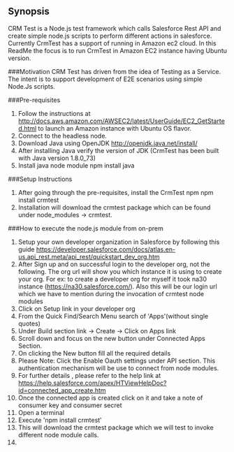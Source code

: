 ## Synopsis
CRM Test is a Node.js test framework which calls Salesforce Rest API and create simple node.js scripts to perform different actions in salesforce. Currently CrmTest has a support of running in Amazon ec2 cloud. In this ReadMe the focus is to run CrmTest in Amazon EC2 instance having Ubuntu version.

###Motivation
CRM Test has driven from the idea of Testing as a Service. The intent is to support development of E2E scenarios using simple Node.Js scripts. 

###Pre-requisites
1. Follow the instructions at http://docs.aws.amazon.com/AWSEC2/latest/UserGuide/EC2_GetStarted.html to launch an Amazon instance with Ubuntu OS flavor.
2. Connect to the headless node.
3. Download Java using OpenJDK http://openjdk.java.net/install/
4. After installing Java verify the version of JDK (CrmTest has been built with Java version 1.8.0_73)
5. Install java node module
    npm install java

###Setup Instructions
1. After going through the pre-requisites, install the CrmTest npm
    npm install crmtest
2. Installation will download the crmtest package which can be found under node_modules -> crmtest.

###How to execute the node.js module from on-prem
1. Setup your own developer organization in Salesforce by following this guide https://developer.salesforce.com/docs/atlas.en-us.api_rest.meta/api_rest/quickstart_dev_org.htm
2. After Sign up and on successful login to the developer org, not the following. The org url will show you which instance it is using to create your org. For ex: to create a developer org for myself it took na30 instance (https://na30.salesforce.com/). Also this will be our login url which we have to mention during the invocation of crmtest node modules
3. Click on Setup link in your developer org
4. From the Quick Find/Search Menu search of 'Apps'(without single quotes)
5. Under Build section link -> Create -> Click on Apps link
6. Scroll down and focus on the new button under Connected Apps Section. 
7. On clicking the New button fill all the required details
8. Please Note: Click the Enable Oauth settings under API section. This authentication mechanism will be use to connect from node modules.
9. For further details , please refer to the help link at https://help.salesforce.com/apex/HTViewHelpDoc?id=connected_app_create.htm
10. Once the connected app is created click on it and take a note of consumer key and consumer secret
11. Open a terminal
12. Execute 'npm install crmtest'
13. This will download the crmtest package which we will test to invoke different node module calls.
14. 
